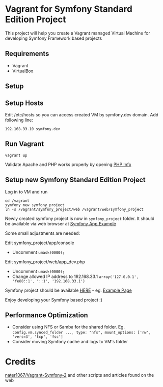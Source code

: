 # Vagrant for Symfony Standard Edition Project

This project will help you create a Vagrant managed Virtual Machine for developing Symfony Framework based projects
 
## Requirements

- Vagrant
- VirtualBox

## Setup

## Setup Hosts

Edit /etc/hosts so you can access created VM by symfony.dev domain.
Add following line:

    192.168.33.10 symfony.dev

## Run Vagrant

    vagrant up
 
Validate Apache and PHP works properly by opening [PHP Info](http://symfony.dev/phpinfo.php)
 
## Setup new Symfony Standard Edition Project

Log in to VM and run

    cd /vagrant
    symfony new symfony_project
    ln -s /vagrant/symfony_project/web /vagrant/web/symfony_project
    
Newly created symfony project is now in `symfony_project` folder.
It should be available via web browser at [Symfony App Example](http://symfony.dev/symfony_project/app/example)

Some small adjustments are needed:

Edit symfony_project/app/console

- Uncomment `umask(0000);`

Edit symfony_project/web/app_dev.php

- Uncomment `umask(0000);`
- Change allowed IP address to 192.168.33.1 `array('127.0.0.1', 'fe80::1', '::1', '192.168.33.1')`
    
Symfony project should be available [HERE](http://symfony.dev/symfony_project/) - eg. [Example Page](http://symfony.dev/symfony_project/app/example)

Enjoy developing your Symfony based project :)

## Performance Optimization

- Consider using NFS or Samba for the shared folder.
Eg. `config.vm.synced_folder ..., type: "nfs", mount_options: ['rw', 'vers=3', 'tcp', 'fsc']`
- Consider moving Symfony cache and logs to VM's folder

# Credits
[nater1067/Vagrant-Symfony-2](https://github.com/nater1067/Vagrant-Symfony-2) and other scripts and articles found on the web